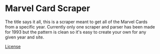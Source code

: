 # Marvel Card Scraper
The title says it all, this is a scraper meant to get all of the
Marvel Cards from a specific year. Currently only one scraper
and parser has been made for 1993 but the pattern is clean so
it's easy to create your own for any given year and site.

[License](license.md)
